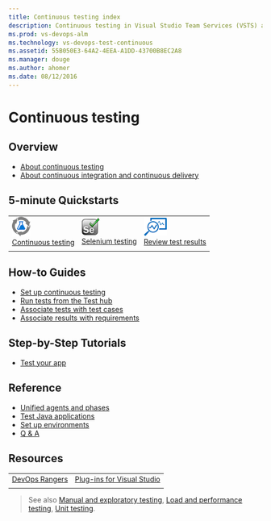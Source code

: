 ```yaml
---
title: Continuous testing index
description: Continuous testing in Visual Studio Team Services (VSTS) and Team Foundation Server (TFS)
ms.prod: vs-devops-alm
ms.technology: vs-devops-test-continuous
ms.assetid: 55B050E3-64A2-4EEA-A1DD-43700B8EC2A8
ms.manager: douge
ms.author: ahomer
ms.date: 08/12/2016
---
```


# Continuous testing

## Overview

* [About continuous testing](overview.md)
* [About continuous integration and continuous delivery](../overview.md?toc=/vsts/build-release/toc.json)

## 5-minute Quickstarts

| | | |
| --- | --- | --- |
| ![icon](_img/continuoustest-icon.png)<br />[Continuous testing](getting-started-with-continuous-testing.md) | ![icon](_img/selenium-icon.png)<br />[Selenium testing](continuous-test-selenium.md) | ![icon](_img/reviewresults-icon.png)<br />[Review test results](review-continuous-test-results-after-build.md) |
| | | |

## How-to Guides

* [Set up continuous testing](set-up-continuous-testing-builds.md)
* [Run tests from the Test hub](run-automated-tests-from-test-hub.md)
* [Associate tests with test cases](associate-automated-test-with-test-case.md)
* [Associate results with requirements](associate-automated-results-with-requirements.md)

## Step-by-Step Tutorials

* [Test your app](example-continuous-testing.md)

## Reference

* [Unified agents and phases](test-with-unified-agent-and-phases.md)
* [Test Java applications](continuous-test-java.md)
* [Set up environments](set-up-continuous-test-environments-builds.md)
* [Q & A](reference-qa.md)

## Resources

| | |
| --- | --- |
| [DevOps Rangers](https://vsartestreleaseguide.codeplex.com/) | [Plug-ins for Visual Studio](http://go.microsoft.com/fwlink/?LinkID=246630) |
| | |

> See also [Manual and exploratory testing](../../manual-test/index.md), [Load and performance testing](../../load-test/index.md), [Unit testing](https://docs.microsoft.com/visualstudio/test/developer-testing-scenarios).
